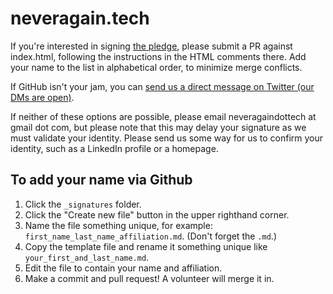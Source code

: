 # neveragain.tech

If you're interested in signing [the pledge](http://neveragain.tech/), please submit a PR against index.html, following the instructions in the HTML comments there. Add your name to the list in alphabetical order, to minimize merge conflicts.

If GitHub isn't your jam, you can [send us a direct message on Twitter (our DMs are open)](https://twitter.com/neveragaintech).

If neither of these options are possible, please email neveragaindottech at gmail dot com, but please note that this may delay your signature as we must validate your identity. Please send us some way for us to confirm your identity, such as a LinkedIn profile or a homepage.

## To add your name via Github

1. Click the `_signatures` folder.
2. Click the "Create new file" button in the upper righthand corner.
3. Name the file something unique, for example: `first_name_last_name_affiliation.md`. (Don't forget the `.md`.)
4. Copy the template file and rename it something unique like `your_first_and_last_name.md`.
5. Edit the file to contain your name and affiliation.
6. Make a commit and pull request! A volunteer will merge it in.
